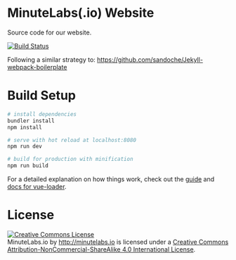 MinuteLabs(.io) Website
========================

Source code for our website.

[![Build Status](https://travis-ci.org/minutelabsio/minutelabsio.github.io.svg?branch=master)](https://travis-ci.org/minutelabsio/minutelabsio.github.io)

Following a similar strategy to: https://github.com/sandoche/Jekyll-webpack-boilerplate

Build Setup
===========

``` bash
# install dependencies
bundler install
npm install

# serve with hot reload at localhost:8080
npm run dev

# build for production with minification
npm run build
```

For a detailed explanation on how things work, check out the [guide](http://vuejs-templates.github.io/webpack/) and [docs for vue-loader](http://vuejs.github.io/vue-loader).


License
=======

<a rel="license" href="http://creativecommons.org/licenses/by-nc-sa/4.0/"><img alt="Creative Commons License" style="border-width:0" src="http://i.creativecommons.org/l/by-nc-sa/4.0/88x31.png" /></a><br /><span xmlns:dct="http://purl.org/dc/terms/" property="dct:title">MinuteLabs.io</span> by <a xmlns:cc="http://creativecommons.org/ns#" href="http://minutelabs.io" property="cc:attributionName" rel="cc:attributionURL">http://minutelabs.io</a> is licensed under a <a rel="license" href="http://creativecommons.org/licenses/by-nc-sa/4.0/">Creative Commons Attribution-NonCommercial-ShareAlike 4.0 International License</a>.
